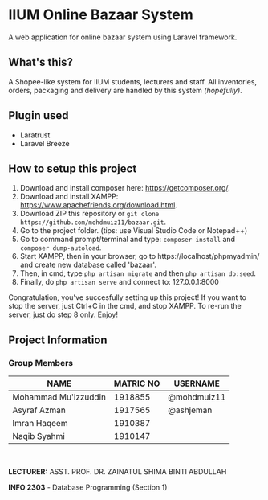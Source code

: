 # IIUM Online Bazaar System
A web application for online bazaar system using Laravel framework.

## What's this?
A Shopee-like system for IIUM students, lecturers and staff. All inventories, orders, packaging and delivery are handled by this system *(hopefully)*. 

## Plugin used
- Laratrust
- Laravel Breeze

## How to setup this project
1. Download and install composer here: https://getcomposer.org/.
2. Download and install XAMPP: https://www.apachefriends.org/download.html.
3. Download ZIP this repository or `git clone https://github.com/mohdmuiz11/bazaar.git`.
4. Go to the project folder. (tips: use Visual Studio Code or Notepad++)
5. Go to command prompt/terminal and type: `composer install` and `composer dump-autoload`.
6. Start XAMPP, then in your browser, go to https://localhost/phpmyadmin/ and create new database called 'bazaar'.
7. Then, in cmd, type `php artisan migrate` and then `php artisan db:seed`.
8. Finally, do `php artisan serve` and connect to: 127.0.0.1:8000

Congratulation, you've succesfully setting up this project! If you want to stop the server, just Ctrl+C in the cmd, and stop XAMPP. To re-run the server, just do step 8 only. Enjoy!

## Project Information
### Group Members
NAME                 | MATRIC NO | USERNAME
-------------------- | --------- | ----
Mohammad Mu'izzuddin | 1918855   | @mohdmuiz11
Asyraf Azman         | 1917565   | @ashjeman
Imran Haqeem         | 1910387   | <!-- isilah sendiri lmao -->
Naqib Syahmi         | 1910147   | <!-- isilah sendiri lmao -->

&nbsp;

**LECTURER:** ASST. PROF. DR. ZAINATUL SHIMA BINTI ABDULLAH

**INFO 2303** - Database Programming (Section 1)
